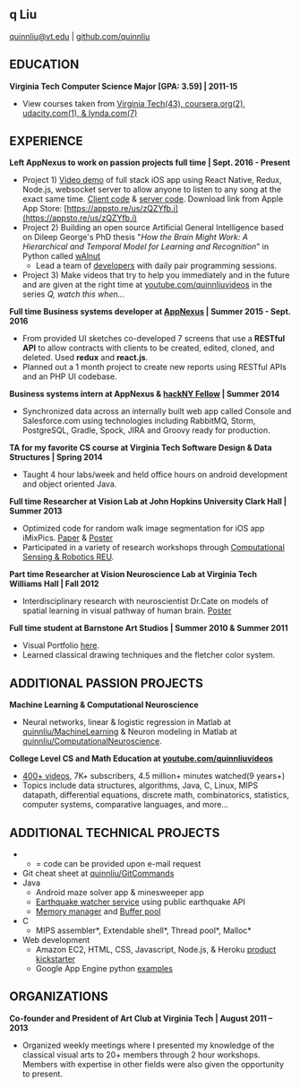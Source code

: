 ## q Liu
quinnliu@vt.edu | [github.com/quinnliu](https://github.com/quinnliu)
 
## EDUCATION
<b>Virginia Tech Computer Science Major [GPA: 3.59] | 2011-15</b>  
- View courses taken from [Virginia Tech(43), coursera.org(2), udacity.com(1), & 
  lynda.com(7)](./portfolio/courses_taken.md)
 
## EXPERIENCE
<b>Left AppNexus to work on passion projects full time | Sept. 2016 - Present</b>
- Project 1) [Video demo](https://www.youtube.com/watch?v=WXTufUtmZYg) of full stack iOS app 
  using React Native, Redux, Node.js, websocket server to allow anyone to listen to any song at the exact same time. 
  [Client code](https://github.com/Laybium/laybium) & 
  [server code](https://github.com/Laybium/laybium_server). 
  Download link from Apple App Store: [https://appsto.re/us/zQZYfb.i](https://appsto.re/us/zQZYfb.i)
- Project 2) Building an open source Artificial General Intelligence based
  on Dileep George's PhD thesis "*How the Brain Might Work: A Hierarchical and 
  Temporal Model for Learning and Recognition*" in Python called 
  [wAlnut](https://github.com/WalnutiQ/wAlnut)
  - Lead a team of [developers](https://github.com/WalnutiQ/WalnutiQ/graphs/contributors) 
    with daily pair programming sessions.
- Project 3) Make videos that try to help you immediately and in the future and 
  are given at the right time at [youtube.com/quinnliuvideos](https://www.youtube.com/playlist?list=PLPXsMt57rLtjF1SOj7QWc_XevhkSVn_fH)
  in the series *Q, watch this when...*

<b>Full time Business systems developer at [AppNexus](http://www.appnexus.com/) | Summer 2015 - Sept. 2016</b>  
- From provided UI sketches co-developed 7 screens that use a <b>RESTful API</b> to allow 
  contracts with clients to be created, edited, cloned, and deleted. Used 
  <b>redux</b> and <b>react.js</b>.
- Planned out a 1 month project to create new reports using RESTful APIs and an 
  PHP UI codebase.

<b>Business systems intern at AppNexus & [hackNY Fellow](http://hackny.org/a/) | Summer 2014</b>  
- Synchronized data across an internally built web app called Console and 
  Salesforce.com using technologies including RabbitMQ, Storm, PostgreSQL, 
  Gradle, Spock, JIRA and Groovy ready for production.  

<b>TA for my favorite CS course at Virginia Tech Software Design & Data Structures | Spring 2014</b>  
- Taught 4 hour labs/week and held office hours on android development and 
  object oriented Java.
 
<b>Full time Researcher at Vision Lab at John Hopkins University Clark Hall | Summer 2013</b>  
- Optimized code for random walk image segmentation for iOS app iMixPics.
  [Paper](./portfolio/random_walker_image_segmentation_on_iOS_devices.pdf) & 
  [Poster](./portfolio/Poster_iMixPics2.jpg) 
- Participated in a variety of research workshops through 
  [Computational Sensing & Robotics REU](http://lcsr.jhu.edu/reu/).
 
<b>Part time Researcher at Vision Neuroscience Lab at Virginia Tech Williams Hall | Fall 2012</b>  
- Interdisciplinary research with neuroscientist Dr.Cate on models of spatial 
  learning in visual pathway of human brain. [Poster](./portfolio/Scieneering_Poster_(5MB).jpg)

<b>Full time student at Barnstone Art Studios | Summer 2010 & Summer 2011</b>
- Visual Portfolio [here](https://github.com/quinnliu/resume/blob/master/portfolio/artwork.md). 
- Learned classical drawing techniques and the fletcher color system.

## ADDITIONAL PASSION PROJECTS
<b>Machine Learning & Computational Neuroscience</b>    
- Neural networks, linear & logistic regression in Matlab at [quinnliu/MachineLearning](https://github.com/quinnliu/MachineLearning) 
  & Neuron modeling in Matlab at [quinnliu/ComputationalNeuroscience](https://github.com/quinnliu/ComputationalNeuroscience).
 
<b>College Level CS and Math Education at
[youtube.com/quinnliuvideos](https://www.youtube.com/user/quinnliuvideos)</b>  
- [400+ videos](https://www.youtube.com/user/quinnliuvideos/playlists), 7K+ subscribers, 4.5 
  million+ minutes watched(9 years+)
- Topics include data structures, algorithms, Java, C, Linux, MIPS datapath, 
  differential equations, discrete math, combinatorics, statistics, computer 
  systems, comparative languages, and more...
 
## ADDITIONAL TECHNICAL PROJECTS
- * = code can be provided upon e-mail request
- Git cheat sheet at [quinnliu/GitCommands](https://github.com/quinnliu/GitCommands)
- Java
  + Android maze solver app & minesweeper app
  + [Earthquake watcher service](https://github.com/quinnliu/EarthquakeWatcherService) 
    using public earthquake API
  + [Memory manager](https://github.com/quinnliu/MemoryManager) and [Buffer pool](https://github.com/quinnliu/BufferPool)
- C 
  + MIPS assembler*, Extendable shell*, Thread pool*, Malloc*
- Web development
  + Amazon EC2, HTML, CSS, Javascript, Node.js, & Heroku [product kickstarter](https://github.com/quinnliu/bitstarter)
  + Google App Engine python [examples](https://github.com/quinnliu/GoogleAppEngine)
 
## ORGANIZATIONS
<b>Co-founder and President of Art Club at Virginia Tech | August 2011 – 2013</b>  
- Organized weekly meetings where I presented my knowledge of the classical 
  visual arts to 20+ members through 2 hour workshops. Members with expertise 
  in other fields were also given the opportunity to present.
